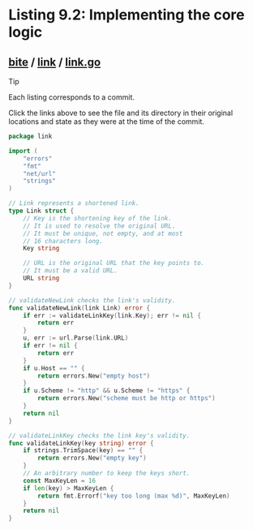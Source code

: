 # Listing 9.2: Implementing the core logic

## [bite](https://github.com/inancgumus/gobyexample/blob/03122e4aea082de98e2b4f10312e24014a6b0a5f/bite) / [link](https://github.com/inancgumus/gobyexample/blob/03122e4aea082de98e2b4f10312e24014a6b0a5f/bite/link) / [link.go](https://github.com/inancgumus/gobyexample/blob/03122e4aea082de98e2b4f10312e24014a6b0a5f/bite/link/link.go)

> [!TIP]
> Each listing corresponds to a commit.
>
> Click the links above to see the file and its directory in their original locations and state as they were at the time of the commit.

```go
package link

import (
	"errors"
	"fmt"
	"net/url"
	"strings"
)

// Link represents a shortened link.
type Link struct {
	// Key is the shortening key of the link.
	// It is used to resolve the original URL.
	// It must be unique, not empty, and at most
	// 16 characters long.
	Key string

	// URL is the original URL that the key points to.
	// It must be a valid URL.
	URL string
}

// validateNewLink checks the link's validity.
func validateNewLink(link Link) error {
	if err := validateLinkKey(link.Key); err != nil {
		return err
	}
	u, err := url.Parse(link.URL)
	if err != nil {
		return err
	}
	if u.Host == "" {
		return errors.New("empty host")
	}
	if u.Scheme != "http" && u.Scheme != "https" {
		return errors.New("scheme must be http or https")
	}
	return nil
}

// validateLinkKey checks the link key's validity.
func validateLinkKey(key string) error {
	if strings.TrimSpace(key) == "" {
		return errors.New("empty key")
	}
	// An arbitrary number to keep the keys short.
	const MaxKeyLen = 16
	if len(key) > MaxKeyLen {
		return fmt.Errorf("key too long (max %d)", MaxKeyLen)
	}
	return nil
}
```

